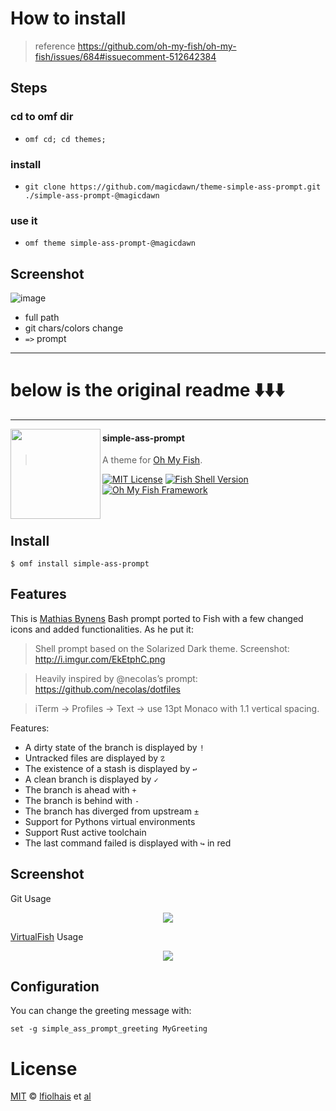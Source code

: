 # How to install

> reference https://github.com/oh-my-fish/oh-my-fish/issues/684#issuecomment-512642384

## Steps

### cd to omf dir

- `omf cd; cd themes;`

### install

- `git clone https://github.com/magicdawn/theme-simple-ass-prompt.git ./simple-ass-prompt-@magicdawn`

### use it

- `omf theme simple-ass-prompt-@magicdawn`

## Screenshot

![image](https://user-images.githubusercontent.com/4067115/94984583-07d0a880-0580-11eb-9320-3c2668153fe5.png)

- full path
- git chars/colors change
- `=>` prompt

---

# below is the original readme ⬇️⬇️⬇️

---

<img
src="https://cdn.rawgit.com/oh-my-fish/oh-my-fish/e4f1c2e0219a17e2c748b824004c8d0b38055c16/docs/logo.svg"
align="left" width="144px" height="144px"/>

#### simple-ass-prompt

> A theme for [Oh My Fish][omf-link].

[![MIT License](https://img.shields.io/badge/license-MIT-007EC7.svg?style=flat-square)](/LICENSE)
[![Fish Shell Version](https://img.shields.io/badge/fish-v2.2.0-007EC7.svg?style=flat-square)](http://fishshell.com)
[![Oh My Fish Framework](https://img.shields.io/badge/Oh%20My%20Fish-Framework-007EC7.svg?style=flat-square)](https://www.github.com/oh-my-fish/oh-my-fish)

<br/>

## Install

```fish
$ omf install simple-ass-prompt
```

## Features

This is [Mathias Bynens][mths] Bash prompt ported to Fish with a few changed
icons and added functionalities. As he put it:

> Shell prompt based on the Solarized Dark theme.
> Screenshot: http://i.imgur.com/EkEtphC.png

> Heavily inspired by @necolas’s prompt: https://github.com/necolas/dotfiles

> iTerm → Profiles → Text → use 13pt Monaco with 1.1 vertical spacing.

Features:

- A dirty state of the branch is displayed by `!`
- Untracked files are displayed by `☡`
- The existence of a stash is displayed by `↩`
- A clean branch is displayed by `✓`
- The branch is ahead with `+`
- The branch is behind with `-`
- The branch has diverged from upstream `±`
- Support for Pythons virtual environments
- Support Rust active toolchain
- The last command failed is displayed with `↪` in red

## Screenshot

Git Usage

<p align="center">
<img src="http://cl.ly/1G0Z2j3A0C1Q/Screen%20Recording%202015-12-16%20at%2010.09%20pm.gif">
</p>

[VirtualFish][vf] Usage

<p align="center">
<img src="http://cl.ly/image/1Y36043M2U3M/simple_ass_prompt_virtual.png">
</p>

## Configuration

You can change the greeting message with:

```fish
set -g simple_ass_prompt_greeting MyGreeting
```

# License

[MIT][mit] © [lfiolhais][author] et [al][contributors]

[mit]: http://opensource.org/licenses/MIT
[author]: http://github.com/lfiolhais
[contributors]: https://github.com/lfiolhais/simple_ass_prompt/graphs/contributors
[omf-link]: https://www.github.com/oh-my-fish/oh-my-fish
[mths]: https://github.com/mathiasbynens/dotfiles
[license-badge]: https://img.shields.io/badge/license-MIT-007EC7.svg?style=flat-square
[vf]: https://github.com/adambrenecki/virtualfish
